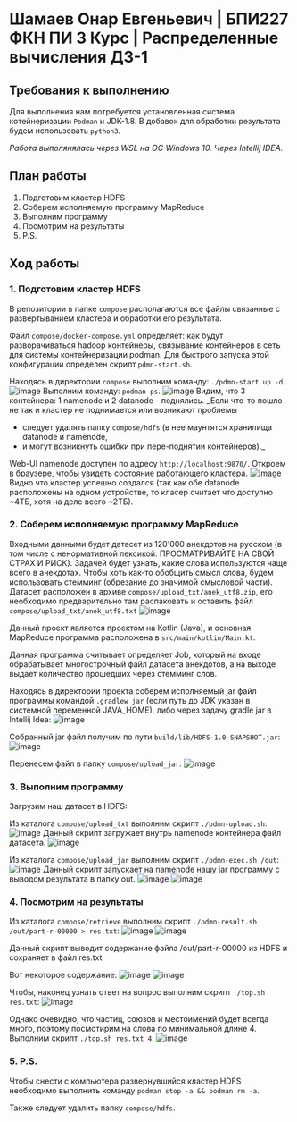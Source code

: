 # Шамаев Онар Евгеньевич | БПИ227 ФКН ПИ 3 Курс | Распределенные вычисления ДЗ-1

## Требования к выполнению
Для выполнения нам потребуется установленная система котейнеризации `Podman` и
JDK-1.8.
В добавок для обработки результата будем использовать `python3`.

_Работа выполянялась через WSL на ОС Windows 10. Через Intellij IDEA._

## План работы
1. Подготовим кластер HDFS
2. Соберем исполняемую программу MapReduce
3. Выполним программу
4. Посмотрим на результаты
5. P.S.

## Ход работы
### 1. Подготовим кластер HDFS

В репозитории в папке `compose` располагаются все файлы связанные с
развертыванием кластера и обработки его результата.

Файл `compose/docker-compose.yml` определяет: как будут разворачиваться hadoop
контейнеры, связывание контейнеров в сеть для системы контейнеризации podman.
Для быстрого запуска этой конфигурации определен скрипт `pdmn-start.sh`.

Находясь в директории `compose` выполним команду: `./pdmn-start up -d`.
![image](assets/img0.png)
Выполним команду: `podman ps`.
![image](assets/img1.png)
Видим, что 3 контейнера: 1 namenode и 2 datanode - поднялись.
_Если что-то пошло не так и кластер не поднимается или возникают проблемы
- следует удалять папку `compose/hdfs` (в нее маунтятся хранилища datanode и namenode,
- и могут возникнуть ошибки при пере-поднятии контейнеров)._

Web-UI namenode доступен по адресу `http://localhost:9870/`. Откроем в браузере,
чтобы увидеть состояние работающего кластера.
![image](assets/img2.png)
Видно что кластер успешно создался (так как обе datanode расположены на одном
устройстве, то класер считает что доступно ~4ТБ, хотя на деле всего ~2ТБ).

### 2. Соберем исполняемую программу MapReduce

Входными данными будет датасет из 120'000 анекдотов на русском (в том числе с
ненормативной лексикой: ПРОСМАТРИВАЙТЕ НА СВОЙ СТРАХ И РИСК). Задачей будет узнать,
какие слова используются чаще всего в анекдотах. Чтобы хоть как-то обобщить смысл слова,
будем использовать стемминг (обрезание до значимой смысловой части).
Датасет расположен в архиве `compose/upload_txt/anek_utf8.zip`, его необходимо
предварительно там распаковать и  оставить файл `compose/upload_txt/anek_utf8.txt`
![image](assets/img3.png)

Данный проект является проектом на Kotlin (Java), и основная MapReduce программа
расположена в `src/main/kotlin/Main.kt`.

Данная программа считывает определяет Job, который на входе обрабатывает
многострочный файл датасета анекдотов, а на выходе выдает количество
прошедших через стемминг слов.

Находясь в директории проекта соберем исполняемый jar файл программы
командой `.gradlew jar` (если путь до JDK указан в системной переменной JAVA_HOME),
либо через задачу gradle jar в Intellij Idea:
![image](assets/img4.png)

Собранный jar файл получим по пути `build/lib/HDFS-1.0-SNAPSHOT.jar`:
![image](assets/img5.png)

Перенесем файл в папку `compose/upload_jar`:
![image](assets/img6.png)

### 3. Выполним программу

Загрузим наш датасет в HDFS:

Из каталога `compose/upload_txt` выполним скрипт `./pdmn-upload.sh`:
![image](assets/img7.png)
Данный скрипт загружает внутрь namenode контейнера файл датасета.
![image](assets/img8.png)

Из каталога `compose/upload_jar` выполним скрипт `./pdmn-exec.sh /out`:
![image](assets/img9.png)
Данный скрипт запускает на namenode нашу jar программу с выводом результата в папку out.
![image](assets/img10.png)
![image](assets/img11.png)

### 4. Посмотрим на результаты

Из каталога `compose/retrieve` выполним скрипт `./pdmn-result.sh /out/part-r-00000 > res.txt`:
![image](assets/img12.png)
![image](assets/img13.png)

Данный скрипт выводит содержание файла /out/part-r-00000 из HDFS и сохраняет в файл res.txt

Вот некоторое содержание:
![image](assets/img14.png)
![image](assets/img15.png)

Чтобы, наконец узнать ответ на вопрос выполним скрипт `./top.sh res.txt`:
![image](assets/img16.png)

Однако очевидно, что частиц, союзов и местоимений будет всегда много, поэтому посмотирим
на слова по минимальной длине 4. Выполним скрипт `./top.sh res.txt 4`:
![image](assets/img17.png)

### 5. P.S.

Чтобы снести с компьютера развернувшийся кластер HDFS
необходимо выполнить команду `podman stop -a && podman rm -a`.

Также следует удалить папку `compose/hdfs`.
